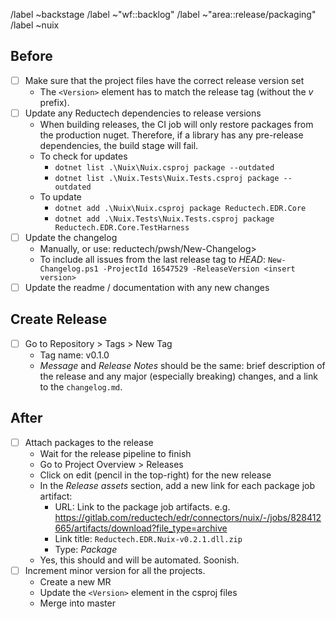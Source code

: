 /label ~backstage
/label ~"wf::backlog"
/label ~"area::release/packaging"
/label ~nuix

## Before

- [ ] Make sure that the project files have the correct release version set
  - The `<Version>` element has to match the release tag (without the _v_ prefix).
- [ ] Update any Reductech dependencies to release versions
  - When building releases, the CI job will only restore packages from the production
    nuget. Therefore, if a library has any pre-release dependencies, the build stage will fail.
  - To check for updates
    - `dotnet list .\Nuix\Nuix.csproj package --outdated`
    - `dotnet list .\Nuix.Tests\Nuix.Tests.csproj package --outdated`
  - To update
    - `dotnet add .\Nuix\Nuix.csproj package Reductech.EDR.Core`
    - `dotnet add .\Nuix.Tests\Nuix.Tests.csproj package Reductech.EDR.Core.TestHarness`
- [ ] Update the changelog
  - Manually, or use: reductech/pwsh/New-Changelog>
  - To include all issues from the last release tag to _HEAD_:
    `New-Changelog.ps1 -ProjectId 16547529 -ReleaseVersion <insert version>`
- [ ] Update the readme / documentation with any new changes

## Create Release

- [ ] Go to Repository > Tags > New Tag
  - Tag name: v0.1.0
  - _Message_ and _Release Notes_ should be the same: brief description of the release
    and any major (especially breaking) changes, and a link to the `changelog.md`.

## After

- [ ] Attach packages to the release
  - Wait for the release pipeline to finish
  - Go to Project Overview > Releases
  - Click on edit (pencil in the top-right) for the new release
  - In the _Release assets_ section, add a new link for each package job artifact:
    - URL: Link to the package job artifacts. e.g. https://gitlab.com/reductech/edr/connectors/nuix/-/jobs/828412665/artifacts/download?file_type=archive
    - Link title: `Reductech.EDR.Nuix-v0.2.1.dll.zip`
    - Type: _Package_
  - Yes, this should and will be automated. Soonish.
- [ ] Increment minor version for all the projects.
  - Create a new MR
  - Update the `<Version>` element in the csproj files
  - Merge into master
